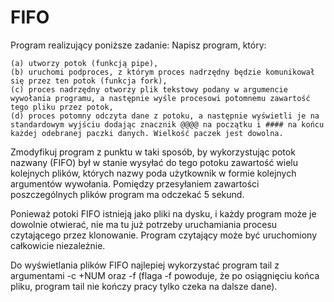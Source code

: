 # FIFO
Program realizujący poniższe zadanie:
Napisz program, który:

    (a) utworzy potok (funkcją pipe),
    (b) uruchomi podproces, z którym proces nadrzędny będzie komunikował się przez ten potok (funkcja fork),
    (c) proces nadrzędny otworzy plik tekstowy podany w argumencie wywołania programu, a następnie wyśle procesowi potomnemu zawartość tego pliku przez potok,
    (d) proces potomny odczyta dane z potoku, a następnie wyświetli je na standardowym wyjściu dodając znacznik @@@@ na początku i #### na końcu każdej odebranej paczki danych. Wielkość paczek jest dowolna.

Zmodyfikuj program z punktu w taki sposób, by wykorzystując potok nazwany (FIFO) był w stanie wysyłać do tego potoku zawartość wielu kolejnych plików, których nazwy poda użytkownik w formie kolejnych argumentów wywołania. Pomiędzy przesyłaniem zawartości poszczególnych plików program ma odczekać 5 sekund.

Ponieważ potoki FIFO istnieją jako pliki na dysku, i każdy program może je dowolnie otwierać, nie ma tu już potrzeby uruchamiania procesu czytającego przez klonowanie. Program czytający może być uruchomiony całkowicie niezależnie.

Do wyświetlania plików FIFO najlepiej wykorzystać program tail z argumentami -c +NUM oraz -f (flaga -f powoduje, że po osiągnięciu końca pliku, program tail nie kończy pracy tylko czeka na dalsze dane).

